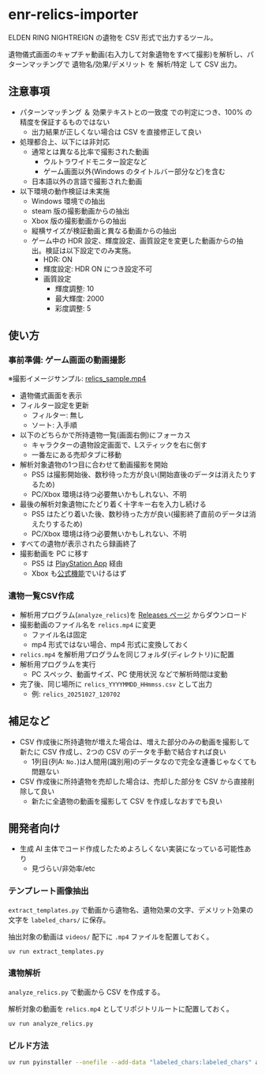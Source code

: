# enr-relics-importer

ELDEN RING NIGHTREIGN の遺物を CSV 形式で出力するツール。

遺物儀式画面のキャプチャ動画(右入力して対象遺物をすべて撮影)を解析し、パターンマッチングで 遺物名/効果/デメリット を 解析/特定 して CSV 出力。

## 注意事項

- パターンマッチング ＆ 効果テキストとの一致度 での判定につき、100% の精度を保証するものではない
  - 出力結果が正しくない場合は CSV を直接修正して良い
- 処理都合上、以下には非対応
  - 通常とは異なる比率で撮影された動画
    - ウルトラワイドモニター設定など
    - ゲーム画面以外(Windows のタイトルバー部分など)を含む
  - 日本語以外の言語で撮影された動画
- 以下環境の動作検証は未実施
  - Windows 環境での抽出
  - steam 版の撮影動画からの抽出
  - Xbox 版の撮影動画からの抽出
  - 縦横サイズが検証動画と異なる動画からの抽出
  - ゲーム中の HDR 設定、輝度設定、画質設定を変更した動画からの抽出。検証は以下設定でのみ実施。
    - HDR: ON
    - 輝度設定: HDR ON につき設定不可
    - 画質設定
      - 輝度調整: 10
      - 最大輝度: 2000
      - 彩度調整: 5

## 使い方

### 事前準備: ゲーム画面の動画撮影

※撮影イメージサンプル: [relics_sample.mp4](./relics_sample.mp4)

- 遺物儀式画面を表示
- フィルター設定を更新
  - フィルター: 無し
  - ソート: 入手順
- 以下のどちらかで所持遺物一覧(画面右側)にフォーカス
  - キャラクターの遺物設定画面で、Lスティックを右に倒す
  - 一番左にある売却タブに移動
- 解析対象遺物の1つ目に合わせて動画撮影を開始
  - PS5 は撮影開始後、数秒待った方が良い(開始直後のデータは消えたりするため)
  - PC/Xbox 環境は待つ必要無いかもしれない、不明
- 最後の解析対象遺物にたどり着く十字キー右を入力し続ける
  - PS5 はたどり着いた後、数秒待った方が良い(撮影終了直前のデータは消えたりするため)
  - PC/Xbox 環境は待つ必要無いかもしれない、不明
- すべての遺物が表示されたら録画終了
- 撮影動画を PC に移す
  - PS5 は [PlayStation App](https://www.playstation.com/ja-jp/playstation-app/) 経由
  - Xbox も[公式機能](https://support.xbox.com/ja-JP/help/games-apps/my-games-apps/manage-clips-with-upload-studio)でいけるはず

### 遺物一覧CSV作成

- 解析用プログラム(`analyze_relics`)を [Releases ページ](https://github.com/17number/enr-relics-importer/releases) からダウンロード
- 撮影動画のファイル名を `relics.mp4` に変更
  - ファイル名は固定
  - mp4 形式ではない場合、mp4 形式に変換しておく
- `relics.mp4` を解析用プログラムを同じフォルダ(ディレクトリ)に配置
- 解析用プログラムを実行
  - PC スペック、動画サイズ、PC 使用状況 などで解析時間は変動
- 完了後、同じ場所に `relics_YYYYMMDD_HHmmss.csv` として出力
  - 例: `relics_20251027_120702`

## 補足など

- CSV 作成後に所持遺物が増えた場合は、増えた部分のみの動画を撮影して新たに CSV 作成し、2つの CSV のデータを手動で結合すれば良い
  - 1列目(列A: `No.`)は人間用(識別用)のデータなので完全な連番じゃなくても問題ない
- CSV 作成後に所持遺物を売却した場合は、売却した部分を CSV から直接削除して良い
  - 新たに全遺物の動画を撮影して CSV を作成しなおすでも良い

## 開発者向け

- 生成 AI 主体でコード作成したためよろしくない実装になっている可能性あり
  - 見づらい/非効率/etc

### テンプレート画像抽出

`extract_templates.py` で動画から遺物名、遺物効果の文字、デメリット効果の文字を `labeled_chars/` に保存。

抽出対象の動画は `videos/` 配下に `.mp4` ファイルを配置しておく。

```bash
uv run extract_templates.py
```

### 遺物解析

`analyze_relics.py` で動画から CSV を作成する。

解析対象の動画を `relics.mp4` としてリポジトリルートに配置しておく。

```bash
uv run analyze_relics.py
```

### ビルド方法

```bash
uv run pyinstaller --onefile --add-data "labeled_chars:labeled_chars" analyze_relics.py
```
